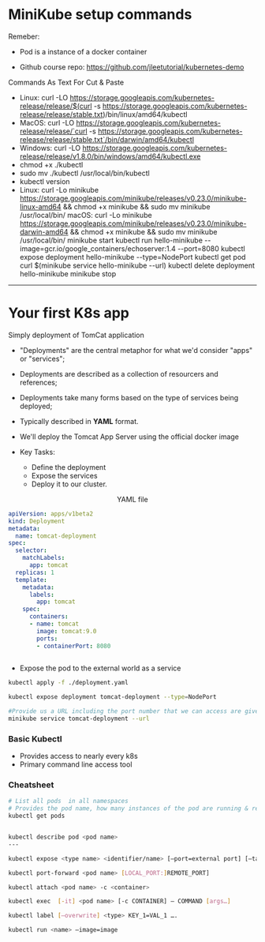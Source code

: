 # MiniKube setup commands
Remeber: 
- Pod is a instance of a docker container

- Github course repo:
https://github.com/jleetutorial/kubernetes-demo

Commands As Text For Cut & Paste

- Linux: curl -LO https://storage.googleapis.com/kubernetes-release/release/$(curl -s https://storage.googleapis.com/kubernetes-release/release/stable.txt)/bin/linux/amd64/kubectl
- MacOS: curl -LO https://storage.googleapis.com/kubernetes-release/release/`curl -s https://storage.googleapis.com/kubernetes-release/release/stable.txt`/bin/darwin/amd64/kubectl
- Windows: curl -LO https://storage.googleapis.com/kubernetes-release/release/v1.8.0/bin/windows/amd64/kubectl.exe
- chmod +x ./kubectl
- sudo mv ./kubectl /usr/local/bin/kubectl
- kubectl version
- Linux: curl -Lo minikube https://storage.googleapis.com/minikube/releases/v0.23.0/minikube-linux-amd64 && chmod +x minikube && sudo mv minikube /usr/local/bin/
macOS: curl -Lo minikube https://storage.googleapis.com/minikube/releases/v0.23.0/minikube-darwin-amd64 && chmod +x minikube && sudo mv minikube /usr/local/bin/
minikube start
kubectl run hello-minikube --image=gcr.io/google_containers/echoserver:1.4 --port=8080
kubectl expose deployment hello-minikube  --type=NodePort
kubectl get pod
curl $(minikube service hello-minikube --url)
kubectl delete deployment hello-minikube
minikube stop
---

# Your first K8s app

 Simply deployment of TomCat application


- "Deployments" are the central metaphor for what we'd consider "apps" or "services";
- Deployments are described as a collection of resourcers and references;
- Deployments take many forms based on the type of services being deployed;
- Typically described in **YAML** format.



- We'll deploy the Tomcat App Server using the official docker image
- Key Tasks:
    - Define the deployment
    - Expose the services
    - Deploy it to our cluster.


<center>YAML file</center>

```yaml
apiVersion: apps/v1beta2
kind: Deployment
metadata:
  name: tomcat-deployment
spec:
  selector:
    matchLabels:
      app: tomcat
  replicas: 1
  template:
    metadata:
      labels:
        app: tomcat
    spec:
      containers:
      - name: tomcat
        image: tomcat:9.0
        ports:
        - containerPort: 8080
        
```

- Expose the pod to the external world as a service
```bash
kubectl apply -f ./deployment.yaml

kubectl expose deployment tomcat-deployment --type=NodePort

#Provide us a URL including the port number that we can access are given exposed service
minikube service tomcat-deployment --url
```


### Basic Kubectl

- Provides access to nearly every k8s
- Primary command line access tool

### Cheatsheet
```bash
# List all pods  in all namespaces
# Provides the pod name, how many instances of the pod are running & ready, status, how many times they have restarted, and their age
kubectl get pods


kubectl describe pod <pod name>
---

kubectl expose <type name> <identifier/name> [—port=external port] [—target-port=container-port [—type=service-type]

kubectl port-forward <pod name> [LOCAL_PORT:]REMOTE_PORT]

kubectl attach <pod name> -c <container>

kubectl exec  [-it] <pod name> [-c CONTAINER] — COMMAND [args…]

kubectl label [—overwrite] <type> KEY_1=VAL_1 ….

kubectl run <name> —image=image

```